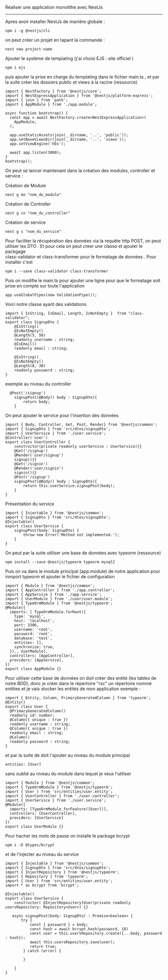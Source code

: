 Réaliser une application monolithe avec NestJs

----------------------------- 


Apres avoir installer NestJs  de manière globale :

```
npm i -g @nestjs/cli
```

on peut créer un projet en tapant la commande  : 
```
nest new project-name
```

Ajouter le système de templating (j'ai choisi EJS : site officiel )
```
npm i ejs
```

puis ajouter la prise en charge du templating dans le fichier main.ts , et par la suite  créer les dossiers public et views à la racine (ressource)
```
import { NestFactory } from '@nestjs/core';
import { NestExpressApplication } from '@nestjs/platform-express';
import { join } from 'path';
import { AppModule } from './app.module';

async function bootstrap() {
  const app = await NestFactory.create<NestExpressApplication>(
    AppModule,
  );

  app.useStaticAssets(join(__dirname, '..', 'public'));
  app.setBaseViewsDir(join(__dirname, '..', 'views'));
  app.setViewEngine('hbs');

  await app.listen(3000);
}
bootstrap();
```

On peut se lancer maintenant dans la création des modules, controller et service : 

Création de Module
```
nest g mo "nom_du_module"
```
Création de Controller
```
nest g co "nom_du_controller"
```
Création de service 
```
nest g s "nom_du_service"
```

Pour faciliter la récupération des données via la requête http  POST, on peut utiliser les DTO . Et pour cela on peut creer une classe et ajouter le packgage  
class-validator et class-transformer  pour le formatage de données .
Pour installer c'est 
```
npm i --save class-validator class-transformer
```
 
Puis on modifie le main.ts pour ajouter une ligne pour que le formatage soit prise en compte sur toute l'application
```
app.useGlobalPipes(new ValidationPipe());
```

Voici notre classe ayant des validations 

```
import { IsString, IsEmail, Length, IsNotEmpty }  from "class-validator";
export class SignupDto {
    @IsString()
    @IsNotEmpty()
    @Length(5, 50)
    readonly username : string;
    @IsEmail()
    readonly email : string;
    
    @IsString()
    @IsNotEmpty()
    @Length(8, 30)
    readonly password : string;
}
```

exemple au niveau du controller  
```
  @Post('/signup')
    signupPost(@Body() body : SignupDto){
        return body;
    }
```

On peut ajouter le service pour l'insertion des données 
```
import { Body, Controller, Get, Post, Render} from '@nestjs/common';
import { SignupDto } from 'src/dtos/signupDto';
import { UserService } from './user.service';
@Controller('user')
export class UserController {
    constructor(private readonly userService : UserService){}
    @Get('/signup')
    @Render('user/signup')
    signup(){}
    @Get('/signin')
    @Render('user/signin')
    signin(){}
    @Post('/signup')
    signupPost(@Body() body : SignupDto){
        return this.userService.signupPost(body);
    }
}
```

Présentation du service 
```
import { Injectable } from '@nestjs/common';
import { SignupDto } from 'src/dtos/signupDto';
@Injectable()
export class UserService {
    signupPost(body: SignupDto) {
        throw new Error('Method not implemented.');
    }
}
```

On peut par la suite utiliser une base de données avec typeorm (ressource)
```
npm install --save @nestjs/typeorm typeorm mysql2
```

Puis on va dans le module principal (app.module) de notre application pour inmport typeorm et ajouter le fichier de configuration 
```
import { Module } from '@nestjs/common';
import { AppController } from './app.controller';
import { AppService } from './app.service';
import { UserModule } from './user/user.module';
import { TypeOrmModule } from '@nestjs/typeorm';
@Module({
  imports: [ TypeOrmModule.forRoot({
    type: 'mysql',
    host: 'localhost',
    port: 3306,
    username: 'root',
    password: 'root',
    database: 'test',
    entities: [],
    synchronize: true,
  }),, UserModule],
  controllers: [AppController],
  providers: [AppService],
})
export class AppModule {}
```

Pour utiliser cette base de données on doit créer des entité (les tables de notre BDD), donc je créer dans le répertoire "rsc" un répertoire nommé entities
et je vais stocker les entités de mon application
exemple : 

```
import { Entity, Column, PrimaryGeneratedColumn } from 'typeorm';
@Entity()
export class User {
  @PrimaryGeneratedColumn()
  readonly id: number;
  @Column({ unique : true })
  readonly username : string;
  @Column({ unique : true })
  readonly email : string;
  @Column()
  readonly password : string;
}
```

et par la suite de doit l'ajouter au niveau du module principal
```
entities: [User]
```

sans oublié au niveau du module dans lequel je veux l'utiliser
```
import { Module } from '@nestjs/common';
import { TypeOrmModule } from '@nestjs/typeorm';
import { User } from 'src/entities/user.entity';
import { UserController } from './user.controller';
import { UserService } from './user.service';
@Module({
  imports: [TypeOrmModule.forFeature([User])],
  controllers: [UserController],
  providers: [UserService]
})
export class UserModule {}
```

Pour hacher les mots de passe on installe le package bcrypt

```
npm i -D @types/bcrypt
```

et de l'injecter au niveau du service 
```
import { Injectable } from '@nestjs/common';
import { SignupDto } from 'src/dtos/signupDto';
import { InjectRepository } from '@nestjs/typeorm';
import { Repository } from 'typeorm';
import { User } from 'src/entities/user.entity';
import * as bcrypt from 'bcrypt';

@Injectable()
export class UserService {
    constructor( @InjectRepository(User)private readonly usersRepository: Repository<User>) {}

   async signupPost(body: SignupDto) : Promise<boolean> {
       try {
           const { password } = body;
           const hash = await bcrypt.hash(password, 10)
           const user = this.usersRepository.create({...body, password : hash});
           await this.usersRepository.save(user);
           return true;
        } catch (error) {
            
        }

    }
}
```